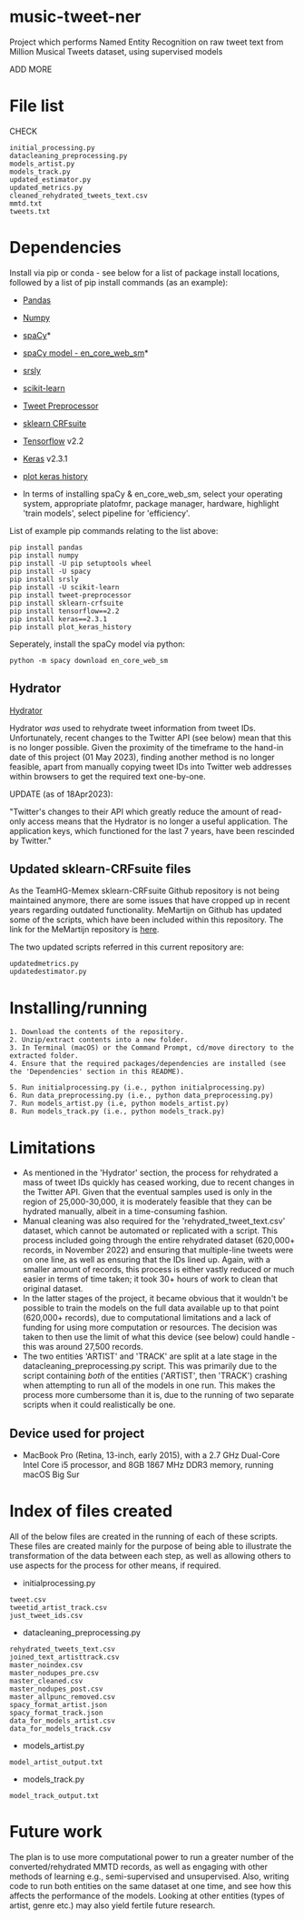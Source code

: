 # music-tweet-ner
Project which performs Named Entity Recognition on raw tweet text from Million Musical Tweets dataset, using supervised models

ADD MORE

# File list

CHECK

```
initial_processing.py
datacleaning_preprocessing.py
models_artist.py
models_track.py
updated_estimator.py
updated_metrics.py
cleaned_rehydrated_tweets_text.csv
mmtd.txt
tweets.txt
```

# Dependencies

Install via pip or conda - see below for a list of package install locations, followed by a list of pip install commands (as an example):

* [Pandas](https://pandas.pydata.org/docs/getting_started/install.html)
* [Numpy](https://numpy.org/install/)
* [spaCy](https://spacy.io/usage)*
* [spaCy model - en_core_web_sm](https://space.io/usage)*
* [srsly](https://pypi.org/project/srsly/)
* [scikit-learn](https://scikit-learn.org/stable/install.html)
* [Tweet Preprocessor](https://pypi.org/project/tweet-preprocessor/)
* [sklearn CRFsuite](https://pypi.org/project/sklearn-crfsuite/)
* [Tensorflow](https://www.tensorflow.org/install/pip) v2.2
* [Keras](https://pypi.org/project/keras/) v2.3.1
* [plot keras history](https://pypi.org/project/plot-keras-history/)

* In terms of installing spaCy & en_core_web_sm, select your operating system, appropriate platofmr, package manager, hardware, highlight 'train models', select pipeline for 'efficiency'.

List of example pip commands relating to the list above:
```
pip install pandas
pip install numpy
pip install -U pip setuptools wheel
pip install -U spacy
pip install srsly
pip install -U scikit-learn
pip install tweet-preprocessor
pip install sklearn-crfsuite
pip install tensorflow==2.2
pip install keras==2.3.1
pip install plot_keras_history
```

Seperately, install the spaCy model via python:

```
python -m spacy download en_core_web_sm
```

## Hydrator

[Hydrator](https://github.com/DocNow/hydrator)

Hydrator *was* used to rehydrate tweet information from tweet IDs. Unfortunately, recent changes to the Twitter API (see below) mean that this is no longer possible. Given the proximity of the timeframe to the hand-in date of this project (01 May 2023), finding another method is no longer feasible, apart from manually copying tweet IDs into Twitter web addresses within browsers to get the required text one-by-one.

UPDATE (as of 18Apr2023):

"Twitter's changes to their API which greatly reduce the amount of read-only access means that the Hydrator is no longer a useful application. The application keys, which functioned for the last 7 years, have been rescinded by Twitter."

## Updated sklearn-CRFsuite files

As the TeamHG-Memex sklearn-CRFsuite Github repository is not being maintained anymore, there are some issues that have cropped up in recent years regarding outdated functionality. MeMartijn on Github has updated some of the scripts, which have been included within this repository. The link for the MeMartijn repository is [here](https://github.com/MeMartijn/updated-sklearn-crfsuite#egg=sklearn_crfsuite).

The two updated scripts referred in this current repository are:

```
updatedmetrics.py
updatedestimator.py
```

# Installing/running

```
1. Download the contents of the repository.
2. Unzip/extract contents into a new folder.
3. In Terminal (macOS) or the Command Prompt, cd/move directory to the extracted folder.
4. Ensure that the required packages/dependencies are installed (see the 'Dependencies' section in this README).

5. Run initialprocessing.py (i.e., python initialprocessing.py)
6. Run data_preprocessing.py (i.e., python data_preprocessing.py)
7. Run models_artist.py (i.e, python models_artist.py)
8. Run models_track.py (i.e., python models_track.py)
```

# Limitations

* As mentioned in the 'Hydrator' section, the process for rehydrated a mass of tweet IDs quickly has ceased working, due to recent changes in the Twitter API. Given that the eventual samples used is only in the region of 25,000-30,000, it is moderately feasible that they can be hydrated manually, albeit in a time-consuming fashion.
* Manual cleaning was also required for the 'rehydrated_tweet_text.csv' dataset, which cannot be automated or replicated with a script. This process included going through the entire rehydrated dataset (620,000+ records, in November 2022) and ensuring that multiple-line tweets were on one line, as well as ensuring that the IDs lined up. Again, with a smaller amount of records, this process is either vastly reduced or much easier in terms of time taken; it took 30+ hours of work to clean that original dataset.
* In the latter stages of the project, it became obvious that it wouldn't be possible to train the models on the full data available up to that point (620,000+ records), due to computational limitations and a lack of funding for using more computation or resources. The decision was taken to then use the limit of what this device (see below) could handle - this was around 27,500 records.
* The two entities 'ARTIST' and 'TRACK' are split at a late stage in the datacleaning_preprocessing.py script. This was primarily due to the script containing *both* of the entities ('ARTIST', then 'TRACK') crashing when attempting to run all of the models in one run. This makes the process more cumbersome than it is, due to the running of two separate scripts when it could realistically be one.

## Device used for project
* MacBook Pro (Retina, 13-inch, early 2015), with a 2.7 GHz Dual-Core Intel Core i5 processor, and 8GB 1867 MHz DDR3 memory, running macOS Big Sur

# Index of files created

All of the below files are created in the running of each of these scripts. These files are created mainly for the purpose of being able to illustrate the transformation of the data between each step, as well as allowing others to use aspects for the process for other means, if required.

* initialprocessing.py
```
tweet.csv
tweetid_artist_track.csv
just_tweet_ids.csv
```
* datacleaning_preprocessing.py
```
rehydrated_tweets_text.csv
joined_text_artisttrack.csv
master_noindex.csv
master_nodupes_pre.csv
master_cleaned.csv
master_nodupes_post.csv
master_allpunc_removed.csv
spacy_format_artist.json
spacy_format_track.json
data_for_models_artist.csv
data_for_models_track.csv
```
* models_artist.py
```
model_artist_output.txt
```
* models_track.py
```
model_track_output.txt
```

# Future work

The plan is to use more computational power to run a greater number of the converted/rehydrated MMTD records, as well as engaging with other methods of learning e.g., semi-supervised and unsupervised. Also, writing code to run both entities on the same dataset at one time, and see how this affects the performance of the models. Looking at other entities (types of artist, genre etc.) may also yield fertile future research.

